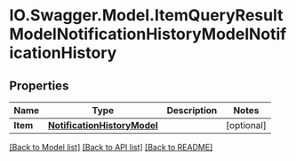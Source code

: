 # IO.Swagger.Model.ItemQueryResultModelNotificationHistoryModelNotificationHistory
## Properties

Name | Type | Description | Notes
------------ | ------------- | ------------- | -------------
**Item** | [**NotificationHistoryModel**](NotificationHistoryModel.md) |  | [optional] 

[[Back to Model list]](../README.md#documentation-for-models) [[Back to API list]](../README.md#documentation-for-api-endpoints) [[Back to README]](../README.md)

